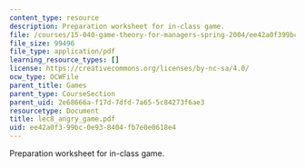 ```yaml
---
content_type: resource
description: Preparation worksheet for in-class game.
file: /courses/15-040-game-theory-for-managers-spring-2004/ee42a0f399bc0e938404fb7e0e0618e4_lec8_angry_game.pdf
file_size: 99496
file_type: application/pdf
learning_resource_types: []
license: https://creativecommons.org/licenses/by-nc-sa/4.0/
ocw_type: OCWFile
parent_title: Games
parent_type: CourseSection
parent_uid: 2e68666a-f17d-7dfd-7a65-5c84273f6ae3
resourcetype: Document
title: lec8_angry_game.pdf
uid: ee42a0f3-99bc-0e93-8404-fb7e0e0618e4
---
```

Preparation worksheet for in-class game.